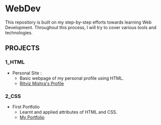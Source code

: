 # WebDev
This repository is built on my step-by-step efforts towards learning Web Development.
Throughout this process, I will try to cover various tools and technologies.

## PROJECTS

### 1_HTML
* Personal Site :
    * Basic webpage of my personal profile using HTML.
    * [Ritviz Mishra's Profile](https://ritviz-mishra-web-profile.on.drv.tw/www.ritviz-profile.com/)
    
### 2_CSS
* First Portfolio
   * Learnt and applied attributes of HTML and CSS.
   * [My Portfolio](https://ritviz-mishra-web-profile.on.drv.tw/www.ritviz-portfolio.com/)
     
    
